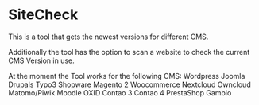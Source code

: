 # SiteCheck

This is a tool that gets the newest versions for different CMS. 

Additionally the tool has the option to scan a website to check the current CMS Version in use. 

At the moment the Tool works for the following CMS:
Wordpress
Joomla
Drupals
Typo3
Shopware
Magento 2
Woocommerce
Nextcloud
Owncloud
Matomo/Piwik
Moodle
OXID
Contao 3
Contao 4
PrestaShop
Gambio